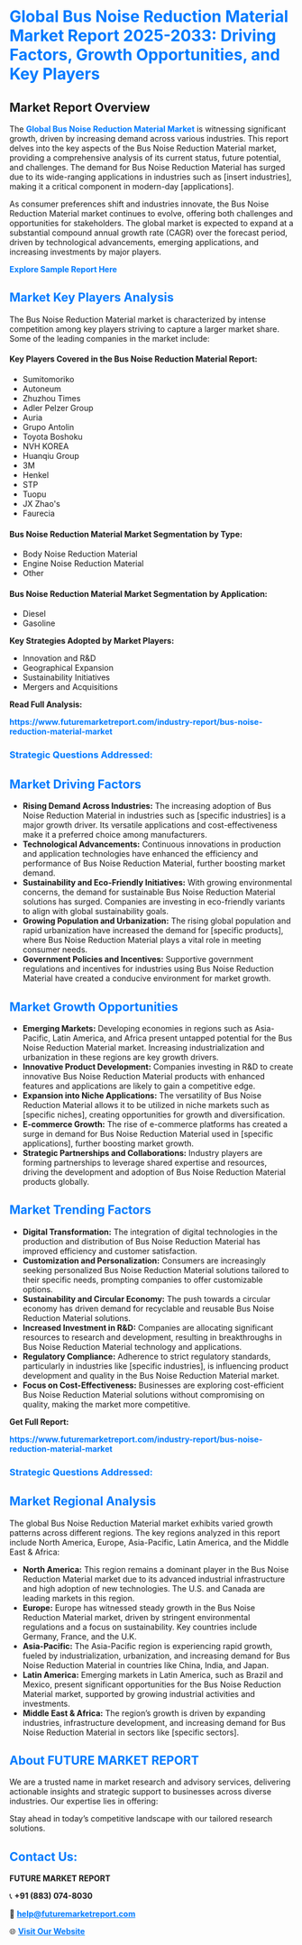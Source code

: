 <h1 style="color: #007BFF;">Global Bus Noise Reduction Material Market Report 2025-2033: Driving Factors, Growth Opportunities, and Key Players</h1>

<section id="overview">
<h2>Market Report Overview</h2>
<p>The <a href="https://www.futuremarketreport.com/industry-report/bus-noise-reduction-material-market" style="color: #007BFF; text-decoration: none;"><strong>Global Bus Noise Reduction Material Market</strong></a> is witnessing significant growth, driven by increasing demand across various industries. This report delves into the key aspects of the Bus Noise Reduction Material market, providing a comprehensive analysis of its current status, future potential, and challenges. The demand for Bus Noise Reduction Material has surged due to its wide-ranging applications in industries such as [insert industries], making it a critical component in modern-day [applications].</p>
<p>As consumer preferences shift and industries innovate, the Bus Noise Reduction Material market continues to evolve, offering both challenges and opportunities for stakeholders. The global market is expected to expand at a substantial compound annual growth rate (CAGR) over the forecast period, driven by technological advancements, emerging applications, and increasing investments by major players.</p>
</section>

<section id="overview">
<p><a href="https://www.futuremarketreport.com/request-sample/reportId=36378" style="color: #007BFF; text-decoration: none;"><strong>Explore Sample Report Here</strong></a></p>
</section>

<section id="key-players">
<h2 style="color: #007BFF;">Market Key Players Analysis</h2>
<p>The Bus Noise Reduction Material market is characterized by intense competition among key players striving to capture a larger market share. Some of the leading companies in the market include:</p>
<h4>Key Players Covered in the Bus Noise Reduction Material Report:</h4>
<ul><li>Sumitomoriko</li><li>Autoneum</li><li>Zhuzhou Times</li><li>Adler Pelzer Group</li><li>Auria</li><li>Grupo Antolin</li><li>Toyota Boshoku</li><li>NVH KOREA</li><li>Huanqiu Group</li><li>3M</li><li>Henkel</li><li>STP</li><li>Tuopu</li><li>JX Zhao&#039;s</li><li>Faurecia</li></ul>
<h4>Bus Noise Reduction Material Market Segmentation by Type:</h4>
<ul><li>Body Noise Reduction Material</li><li>Engine Noise Reduction Material</li><li>Other</li></ul>

<h4>Bus Noise Reduction Material Market Segmentation by Application:</h4>
<ul><li>Diesel</li><li>Gasoline</li></ul>
<p><strong>Key Strategies Adopted by Market Players:</strong></p>
<ul>
<li>Innovation and R&D</li>
<li>Geographical Expansion</li>
<li>Sustainability Initiatives</li>
<li>Mergers and Acquisitions</li>
</ul>
</section>

<section>
<p><strong>Read Full Analysis: </strong></p><a href="https://www.futuremarketreport.com/industry-report/bus-noise-reduction-material-market" style="color: #007BFF; text-decoration: none;"><strong>https://www.futuremarketreport.com/industry-report/bus-noise-reduction-material-market</strong></a>
<h3 style="color: #007BFF;">Strategic Questions Addressed:</h3>
</section>

<section id="driving-factors">
<h2 style="color: #007BFF;">Market Driving Factors</h2>
<ul>
<li><strong>Rising Demand Across Industries:</strong> The increasing adoption of Bus Noise Reduction Material in industries such as [specific industries] is a major growth driver. Its versatile applications and cost-effectiveness make it a preferred choice among manufacturers.</li>
<li><strong>Technological Advancements:</strong> Continuous innovations in production and application technologies have enhanced the efficiency and performance of Bus Noise Reduction Material, further boosting market demand.</li>
<li><strong>Sustainability and Eco-Friendly Initiatives:</strong> With growing environmental concerns, the demand for sustainable Bus Noise Reduction Material solutions has surged. Companies are investing in eco-friendly variants to align with global sustainability goals.</li>
<li><strong>Growing Population and Urbanization:</strong> The rising global population and rapid urbanization have increased the demand for [specific products], where Bus Noise Reduction Material plays a vital role in meeting consumer needs.</li>
<li><strong>Government Policies and Incentives:</strong> Supportive government regulations and incentives for industries using Bus Noise Reduction Material have created a conducive environment for market growth.</li>
</ul>
</section>

<section id="growth-opportunities">
<h2 style="color: #007BFF;">Market Growth Opportunities</h2>
<ul>
<li><strong>Emerging Markets:</strong> Developing economies in regions such as Asia-Pacific, Latin America, and Africa present untapped potential for the Bus Noise Reduction Material market. Increasing industrialization and urbanization in these regions are key growth drivers.</li>
<li><strong>Innovative Product Development:</strong> Companies investing in R&D to create innovative Bus Noise Reduction Material products with enhanced features and applications are likely to gain a competitive edge.</li>
<li><strong>Expansion into Niche Applications:</strong> The versatility of Bus Noise Reduction Material allows it to be utilized in niche markets such as [specific niches], creating opportunities for growth and diversification.</li>
<li><strong>E-commerce Growth:</strong> The rise of e-commerce platforms has created a surge in demand for Bus Noise Reduction Material used in [specific applications], further boosting market growth.</li>
<li><strong>Strategic Partnerships and Collaborations:</strong> Industry players are forming partnerships to leverage shared expertise and resources, driving the development and adoption of Bus Noise Reduction Material products globally.</li>
</ul>
</section>

<section id="trending-factors">
<h2 style="color: #007BFF;">Market Trending Factors</h2>
<ul>
<li><strong>Digital Transformation:</strong> The integration of digital technologies in the production and distribution of Bus Noise Reduction Material has improved efficiency and customer satisfaction.</li>
<li><strong>Customization and Personalization:</strong> Consumers are increasingly seeking personalized Bus Noise Reduction Material solutions tailored to their specific needs, prompting companies to offer customizable options.</li>
<li><strong>Sustainability and Circular Economy:</strong> The push towards a circular economy has driven demand for recyclable and reusable Bus Noise Reduction Material solutions.</li>
<li><strong>Increased Investment in R&D:</strong> Companies are allocating significant resources to research and development, resulting in breakthroughs in Bus Noise Reduction Material technology and applications.</li>
<li><strong>Regulatory Compliance:</strong> Adherence to strict regulatory standards, particularly in industries like [specific industries], is influencing product development and quality in the Bus Noise Reduction Material market.</li>
<li><strong>Focus on Cost-Effectiveness:</strong> Businesses are exploring cost-efficient Bus Noise Reduction Material solutions without compromising on quality, making the market more competitive.</li>
</ul>
</section>

<section>
<p><strong>Get Full Report: </strong></p><a href="https://www.futuremarketreport.com/industry-report/bus-noise-reduction-material-market" style="color: #007BFF; text-decoration: none;"><strong>https://www.futuremarketreport.com/industry-report/bus-noise-reduction-material-market</strong></a>
<h3 style="color: #007BFF;">Strategic Questions Addressed:</h3>
</section>


<section id="regional-analysis">
<h2 style="color: #007BFF;">Market Regional Analysis</h2>
<p>The global Bus Noise Reduction Material market exhibits varied growth patterns across different regions. The key regions analyzed in this report include North America, Europe, Asia-Pacific, Latin America, and the Middle East & Africa:</p>
<ul>
<li><strong>North America:</strong> This region remains a dominant player in the Bus Noise Reduction Material market due to its advanced industrial infrastructure and high adoption of new technologies. The U.S. and Canada are leading markets in this region.</li>
<li><strong>Europe:</strong> Europe has witnessed steady growth in the Bus Noise Reduction Material market, driven by stringent environmental regulations and a focus on sustainability. Key countries include Germany, France, and the U.K.</li>
<li><strong>Asia-Pacific:</strong> The Asia-Pacific region is experiencing rapid growth, fueled by industrialization, urbanization, and increasing demand for Bus Noise Reduction Material in countries like China, India, and Japan.</li>
<li><strong>Latin America:</strong> Emerging markets in Latin America, such as Brazil and Mexico, present significant opportunities for the Bus Noise Reduction Material market, supported by growing industrial activities and investments.</li>
<li><strong>Middle East & Africa:</strong> The region’s growth is driven by expanding industries, infrastructure development, and increasing demand for Bus Noise Reduction Material in sectors like [specific sectors].</li>
</ul>
</section>

<footer>
<h2 style="color: #007BFF;">About FUTURE MARKET REPORT</h2>
<p>We are a trusted name in market research and advisory services, delivering actionable insights and strategic support to businesses across diverse industries. Our expertise lies in offering:</p>

<p>Stay ahead in today’s competitive landscape with our tailored research solutions.</p>

<h2 style="color: #007BFF;">Contact Us:</h2>
<p><strong>FUTURE MARKET REPORT</strong></p>
<p>📞 <strong>+91 (883) 074-8030</strong></p>
<p>📧 <strong><a href="mailto:help@futuremarketreport.com" style="color: #007BFF;">help@futuremarketreport.com</a></strong></p>
<p>🌐 <strong><a href="https://www.futuremarketreport.com/" style="color: #007BFF;">Visit Our Website</a></strong></p>
</footer>